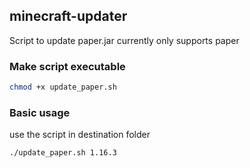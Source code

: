 ## minecraft-updater
Script to update paper.jar
currently only supports paper


### Make script executable
```sh
chmod +x update_paper.sh 
```

### Basic usage
use the script in destination folder
```sh
./update_paper.sh 1.16.3
```
